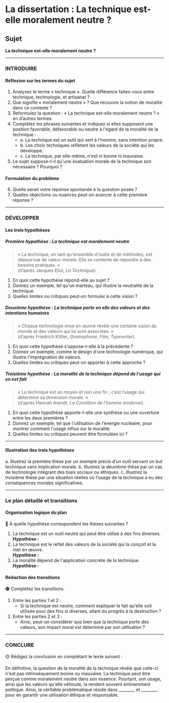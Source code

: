 # La dissertation : La technique est-elle moralement neutre ?

## Sujet
**La technique est-elle moralement neutre ?**

---

### INTRODUIRE

#### Réflexion sur les termes du sujet

1. Analysez le terme « technique ». Quelle différence faites-vous entre technique, technologie, et artisanat ?
2. Que signifie « moralement neutre » ? Que recouvre la notion de moralité dans ce contexte ?
3. Reformulez la question : « La technique est-elle moralement neutre ? » en d’autres termes.
4. Complétez les phrases suivantes et indiquez si elles supposent une position favorable, défavorable ou neutre à l'égard de la moralité de la technique :
   - a. La technique est un outil qui sert à l'homme, sans intention propre.
   - b. Les choix techniques reflètent les valeurs de la société qui les développe.
   - c. La technique, par elle-même, n'est ni bonne ni mauvaise.
5. Le sujet suppose-t-il qu'une évaluation morale de la technique soit nécessaire ? Pourquoi ?

#### Formulation du problème

6. Quelle serait votre réponse spontanée à la question posée ?
7. Quelles objections ou nuances peut-on avancer à cette première réponse ?

---

### DÉVELOPPER

#### Les trois hypothèses

##### Première hypothèse : La technique est moralement neutre

> « La technique, en tant qu'ensemble d'outils et de méthodes, est dépourvue de valeur morale. Elle se contente de répondre à des besoins pratiques. »  
> (d’après Jacques Ellul, *La Technique*).

1. En quoi cette hypothèse répond-elle au sujet ?
2. Donnez un exemple, tel qu'un marteau, qui illustre la neutralité de la technique.
3. Quelles limites ou critiques peut-on formuler à cette vision ?

##### Deuxième hypothèse : La technique porte en elle des valeurs et des intentions humaines

> « Chaque technologie mise en œuvre révèle une certaine vision du monde et des valeurs qui lui sont associées. »   
> (d’après Friedrich Kittler, *Gramophone, Film, Typewriter*).

1. En quoi cette hypothèse s'oppose-t-elle à la précédente ?
2. Donnez un exemple, comme le design d'une technologie numérique, qui illustre l’imprégnation de valeurs.
3. Quelles limites ou critiques peut-on apporter à cette approche ?

##### Troisième hypothèse : La moralité de la technique dépend de l'usage qui en est fait

> « La technique est un moyen et non une fin ; c’est l’usage qui détermine sa dimension morale. »  
> (d’après Hannah Arendt, *La Condition de l'homme moderne*).

1. En quoi cette hypothèse apporte-t-elle une synthèse ou une ouverture entre les deux premières ?
2. Donnez un exemple, tel que l'utilisation de l'énergie nucléaire, pour montrer comment l'usage influe sur la moralité.
3. Quelles limites ou critiques peuvent être formulées ici ?

---

#### Illustration des trois hypothèses

a. Illustrez la première thèse par un exemple précis d’un outil servant un but technique sans implication morale.
b. Illustrez la deuxième thèse par un cas de technologie intégrant des biais sociaux ou éthiques.
c. Illustrez la troisième thèse par une situation réelles où l’usage de la technique a eu des conséquences morales significatives.

---

### Le plan détaillé et transitions

#### Organisation logique du plan

🔴 À quelle hypothèse correspondent les thèses suivantes ?

1. La technique est un outil neutre qui peut être utilisé à des fins diverses.  
   **Hypothèse :**
2. La technique est le reflet des valeurs de la société qui la conçoit et la met en œuvre.  
   **Hypothèse :**
3. La moralité dépend de l'application concrète de la technique.  
   **Hypothèse :**

#### Rédaction des transitions

🟠 Complétez les transitions.

1. Entre les parties 1 et 2 :  
   - Si la technique est neutre, comment expliquer le fait qu'elle soit utilisée pour des fins si diverses, allant du progrès à la destruction ?
2. Entre les parties 2 et 3 :  
   - Ainsi, peut-on considérer que bien que la technique porte des valeurs, son impact moral est déterminé par son utilisation ?

---

### CONCLURE

🟡 Rédigez la conclusion en complétant le texte suivant :

En définitive, la question de la moralité de la technique révèle que celle-ci n'est pas intrinsèquement bonne ou mauvaise. La technique peut être perçue comme moralement neutre dans son essence. Pourtant, son usage, ainsi que les valeurs qu'elle véhicule, la rendent souvent éminemment politique. Ainsi, la véritable problématique réside dans ________ et ________ pour en garantir une utilisation éthique et responsable.